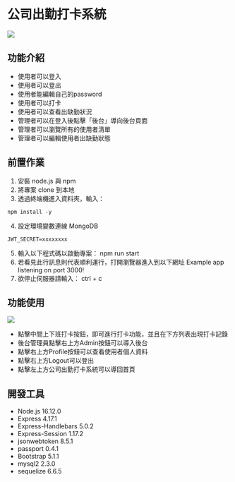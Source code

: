 # 公司出勤打卡系統
![](https://imgur.com/OF2KrcZ.png)

## 功能介紹
* 使用者可以登入
* 使用者可以登出
* 使用者能編輯自己的password
* 使用者可以打卡
* 使用者可以查看出缺勤狀況
* 管理者可以在登入後點擊「後台」導向後台頁面
* 管理者可以瀏覽所有的使用者清單
* 管理者可以編輯使用者出缺勤狀態


## 前置作業
1. 安裝 node.js 與 npm
2. 將專案 clone 到本地
3. 透過終端機進入資料夾，輸入：
```
npm install -y
```

4. 設定環境變數連線 MongoDB
```
JWT_SECRET=xxxxxxxx
```
5. 輸入以下程式碼以啟動專案：
npm run start
6. 若看見此行訊息則代表順利運行，打開瀏覽器進入到以下網址
Example app listening on port 3000!
7. 欲停止伺服器請輸入：
ctrl + c

## 功能使用
![](https://imgur.com/QHzc3ue.png)
* 點擊中間上下班打卡按鈕，即可進行打卡功能，並且在下方列表出現打卡記錄
* 後台管理員點擊右上方Admin按鈕可以導入後台
* 點擊右上方Profile按鈕可以查看使用者個人資料
* 點擊右上方Logout可以登出
* 點擊左上方公司出勤打卡系統可以導回首頁


## 開發工具
* Node.js 16.12.0
* Express 4.17.1
* Express-Handlebars 5.0.2
* Express-Session 1.17.2
* jsonwebtoken 8.5.1
* passport 0.4.1
* Bootstrap 5.1.1
* mysql2 2.3.0
* sequelize 6.6.5